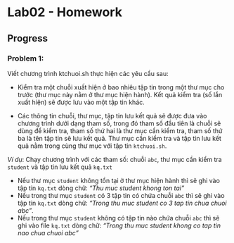 # Lab02 - Homework
## Progress
### Problem 1:
Viết chương trình ktchuoi.sh thực hiện các yêu cầu sau:   
- Kiểm tra một chuỗi xuất hiện ở bao nhiêu tập tin trong một thư mục cho
trước (thư mục này nằm ở thư mục hiện hành). Kết quả kiểm tra (số lần xuất
hiện) sẽ được lưu vào một tập tin khác.    

- Các thông tin chuỗi, thư mục, tập tin lưu kết quả sẽ được đưa vào chương
trình dưới dạng tham số, trong đó tham số đầu tiên là chuỗi sẽ dùng để kiểm
tra, tham số thứ hai là thư mục cần kiểm tra, tham số thứ ba là tên tập tin sẽ
lưu kết quả. Thư mục cần kiểm tra và tập tin lưu kết quả nằm trong cùng thư
mục với tập tin `ktchuoi.sh`.    

*Ví dụ*: Chạy chương trình với các tham số: chuỗi `abc`, thư mục cần kiểm tra
`student` và tập tin lưu kết quả `kq.txt`    
- Nếu thư mục `student` không tồn tại ở thư mục hiện hành thì sẽ ghi vào tập
tin `kq.txt` dòng chữ: *“Thu muc student khong ton tai”*   
- Nếu trong thư mục `student` có 3 tập tin có chứa chuỗi `abc` thì sẽ ghi vào tập
tin `kq.txt` dòng chữ: *“Trong thu muc student co 3 tap tin chua chuoi abc”*.     
- Nếu trong thư mục `student` không có tập tin nào chứa chuỗi `abc` thì sẽ ghi
vào file `kq.txt` dòng chữ: *“Trong thu muc student khong co tap tin nao chua
chuoi abc”*     